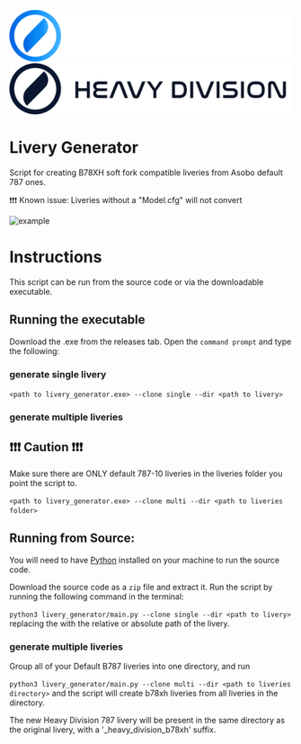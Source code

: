 ![Heavy Division](https://github.com/Heavy-Division/branding/blob/main/src/svg/Logo%20Dark.svg#gh-dark-mode-only)
![Heavy Division](https://github.com/Heavy-Division/branding/blob/main/src/svg/Logo%20Light.svg#gh-light-mode-only)
# Livery Generator 

Script for creating B78XH soft fork compatible liveries from Asobo default 787 ones.

❗❗❗ Known issue: Liveries without a "Model.cfg" will not convert


![example](public/example.gif)

# Instructions 

This script can be run from the source code or via the downloadable executable.

## Running the executable 
Download the .exe from the releases tab. Open the `command prompt` and type the following:

### generate single livery
`<path to livery_generator.exe> --clone single --dir <path to livery>`

### generate multiple liveries
## ❗❗❗ Caution ❗❗❗
Make sure there are ONLY default 787-10 liveries in the liveries folder you point the script to.

`<path to livery_generator.exe> --clone multi --dir <path to liveries folder>`


## Running from Source:

You will need to have [Python](https://www.python.org) installed on your machine to run the source code.

Download the source code as a `zip` file and extract it. Run the script by running the following command in the terminal:

`python3 livery_generator/main.py --clone single --dir <path to livery>` replacing the <path to livery> 
with the relative or absolute path of the livery.

### generate multiple liveries 

Group all of your Default B787 liveries into one directory, and run 

`python3 livery_generator/main.py --clone multi --dir <path to liveries directory>` 
and the script will create b78xh liveries from all liveries in the directory.

The new Heavy Division 787 livery will be present in the same directory 
as the original livery, with a '_heavy_division_b78xh' suffix.
